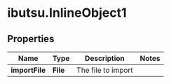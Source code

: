 # ibutsu.InlineObject1

## Properties

Name | Type | Description | Notes
------------ | ------------- | ------------- | -------------
**importFile** | **File** | The file to import | 


